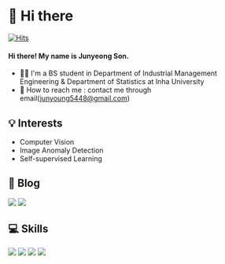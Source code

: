 # 👋 Hi there
[![Hits](https://hits.seeyoufarm.com/api/count/incr/badge.svg?url=https%3A%2F%2Fgithub.com%2Fsonstory&count_bg=%2379C83D&title_bg=%23555555&icon=&icon_color=%23E7E7E7&title=hits&edge_flat=false)](https://hits.seeyoufarm.com)
#### Hi there! My name is Junyeong Son.
- 👨‍🎓 I'm a BS student in Department of Industrial Management Engineering & Department of Statistics at Inha University
- 📩 How to reach me : contact me through email(junyoung5448@gmail.com)

## 💡 Interests
- Computer Vision
- Image Anomaly Detection
- Self-supervised Learning

## 📰 Blog
<a href="https://sonstory.tistory.com"><img src="https://img.shields.io/badge/Tistory-000000?style=flat-square&logo=Tistory&logoColor=white&link=https://sonstory.tistory.com"/></a> <a href="https://blog.naver.com/sjy5448"><img src="https://img.shields.io/badge/Naver-03C75A?style=flat-square&logo=Naver&logoColor=white&link=https://blog.naver.com/sjy5448"/></a>

## 💻 Skills
<img src="https://img.shields.io/badge/Python-3776AB?style=flat-square&logo=Python&logoColor=white"> <img src="https://img.shields.io/badge/Pytorch-EE4C2C?style=flat-square&logo=Pytorch&logoColor=white"> <img src="https://img.shields.io/badge/TensorFlow-FF6F00?style=flat-square&logo=TensorFlow&logoColor=white"> <img src="https://img.shields.io/badge/R-276DC3?style=flat-square&logo=R&logoColor=white">
